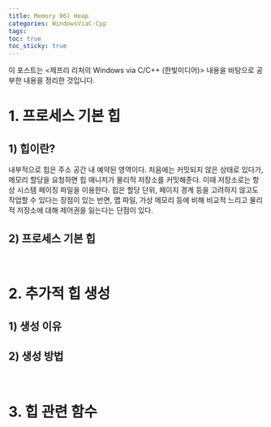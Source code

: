 ```yaml
---
title: Memory 06) Heap
categories: WindowsViaC-Cpp
tags: 
toc: true
toc_sticky: true
---
```


이 포스트는 <제프리 리처의 Windows via C/C++ (한빛미디어)> 내용을 바탕으로 공부한 내용을 정리한 것입니다. 

# **1. 프로세스 기본 힙**

## **1) 힙이란?**

내부적으로 힙은 주소 공간 내 예약된 영역이다. 처음에는 커밋되지 않은 상태로 있다가, 메모리 할당을 요청하면 힙 매니저가 물리적 저장소를 커밋해준다. 이때 저장소로는 항상 시스템 페이징 파일을 이용한다. 힙은 할당 단위, 페이지 경계 등을 고려하지 않고도 작업할 수 있다는 장점이 있는 반면, 맵 파일, 가상 메모리 등에 비해 비교적 느리고 물리적 저장소에 대해 제어권을 잃는다는 단점이 있다.

## **2) 프로세스 기본 힙**

<br/>

# **2. 추가적 힙 생성**

## **1) 생성 이유**

## **2) 생성 방법**

<br/>

# **3. 힙 관련 함수**